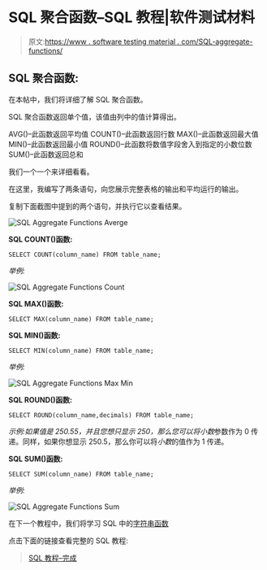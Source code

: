 # SQL 聚合函数–SQL 教程|软件测试材料

> 原文:[https://www . software testing material . com/SQL-aggregate-functions/](https://www.softwaretestingmaterial.com/sql-aggregate-functions/)

## SQL 聚合函数:

在本帖中，我们将详细了解 SQL 聚合函数。

SQL 聚合函数返回单个值，该值由列中的值计算得出。

AVG()–此函数返回平均值
COUNT()–此函数返回行数
MAX()–此函数返回最大值
MIN()–此函数返回最小值
ROUND()–此函数将数值字段舍入到指定的小数位数
SUM()–此函数返回总和

我们一个一个来详细看看。

在这里，我编写了两条语句，向您展示完整表格的输出和平均运行的输出。

复制下面截图中提到的两个语句，并执行它以查看结果。

![SQL Aggregate Functions Averge](img/1427a41404b5f544cf407d8ff3450373.png)

**SQL COUNT()函数:**

```
SELECT COUNT(column_name) FROM table_name;
```

*举例:*

![SQL Aggregate Functions Count](img/c6cf6cb929ed29bcde026793ffe833ed.png)

**SQL MAX()函数:**

```
SELECT MAX(column_name) FROM table_name;
```

**SQL MIN()函数:**

```
SELECT MIN(column_name) FROM table_name;
```

*举例:*

![SQL Aggregate Functions Max Min](img/b6287f63aa973428d0bac63b4e501dc1.png)

**SQL ROUND()函数:**

```
SELECT ROUND(column_name,decimals) FROM table_name;
```

*示例:*如果值是 250.55，并且您想只显示 250，那么您可以将*小数*参数作为 0 传递。同样，如果你想显示 250.5，那么你可以将*小数*的值作为 1 传递。

**SQL SUM()函数:**

```
SELECT SUM(column_name) FROM table_name;
```

*举例:*

![SQL Aggregate Functions Sum](img/dc766842b92a7b4a2f21453655404cde.png)

在下一个教程中，我们将学习 SQL 中的[字符串函数](https://www.softwaretestingmaterial.com/sql-string-functions/)

点击下面的链接查看完整的 SQL 教程:

> [SQL 教程–完成](https://www.softwaretestingmaterial.com/sql-tutorial-complete/)